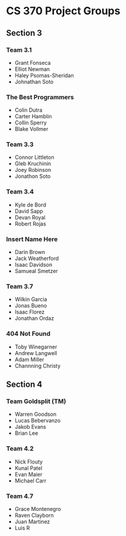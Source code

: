 # CS 370 Project Groups

## Section 3

### Team 3.1
- Grant Fonseca
- Elliot Newman
- Haley Psomas-Sheridan
- Johnathan Soto

### The Best Programmers
- Colin Dutra
- Carter Hamblin
- Collin Sperry
- Blake Vollmer

### Team 3.3
- Connor Littleton
- Gleb Kruchinin
- Joey Robinson
- Jonathon Soto

### Team 3.4
- Kyle de Bord
- David Sapp
- Devan Royal
- Robert Rojas

### Insert Name Here
- Darin Brown
- Jack Weatherford
- Isaac Davidson
- Samueal Smetzer

### Team 3.7
- Wilkin Garcia
- Jonas Bueno
- Isaac Florez
- Jonathan Ordaz

### 404 Not Found
- Toby Winegarner
- Andrew Langwell
- Adam Miller
- Channning Christy

## Section 4

### Team Goldsplit (TM)
- Warren Goodson
- Lucas Bebervanzo
- Jakob Evans
- Brian Lee

### Team 4.2
- Nick Flouty
- Kunal Patel
- Evan Maier
- Michael Carr

### Team 4.7
- Grace Montenegro
- Raven Clayborn
- Juan Martinez
- Luis R

